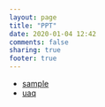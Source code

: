 ```yaml
---
layout: page
title: "PPT"
date: 2020-01-04 12:42
comments: false
sharing: true
footer: true
---
```

- [sample](ppt/sample.html)
- [uaq](ppt/uaq.html)
